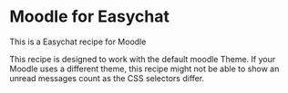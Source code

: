 # Moodle for Easychat
This is a Easychat recipe for Moodle

This recipe is designed to work with the default moodle Theme. If your Moodle uses a different theme, this recipe might not be able to show an unread messages count as the CSS selectors differ.
